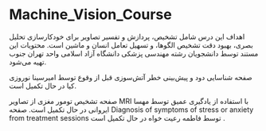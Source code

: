 # Machine_Vision_Course
اهداف این درس شامل تشخیص، پردازش و تفسیر تصاویر برای خودکارسازی تحلیل بصری، بهبود دقت تشخیص الگوها، و تسهیل تعامل انسان و ماشین است. محتویات این مستند توسط دانشجویان رشته مهندسی پزشکی دانشگاه آزاد اسلامی واحد تهران جنوب تهیه می‌شود.

صفحه شناسایی دود و پیش‌بینی خطر آتش‌سوزی قبل از وقوع توسط امیرسینا نوروزی کیا در حال تکمیل است.

صفحه تشخیص تومور مغزی از تصاویر MRI با استفاده از یادگیری عمیق توسط مهسا ایروانی در حال تکمیل است.
صفحه Diagnosis of symptoms of stress or anxiety from treatment sessions توسط فاطمه رعیت خواه در حال تکمیل است .
